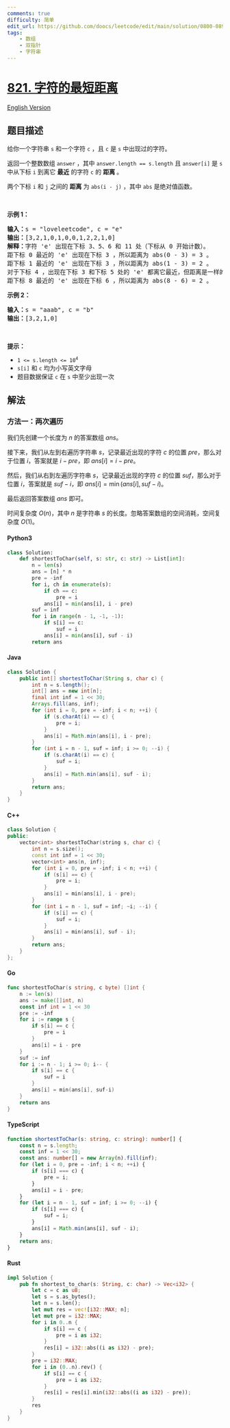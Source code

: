 ```yaml
---
comments: true
difficulty: 简单
edit_url: https://github.com/doocs/leetcode/edit/main/solution/0800-0899/0821.Shortest%20Distance%20to%20a%20Character/README.md
tags:
    - 数组
    - 双指针
    - 字符串
---
```


<!-- problem:start -->

# [821. 字符的最短距离](https://leetcode.cn/problems/shortest-distance-to-a-character)

[English Version](/solution/0800-0899/0821.Shortest%20Distance%20to%20a%20Character/README_EN.md)

## 题目描述

<!-- description:start -->

<p>给你一个字符串 <code>s</code> 和一个字符 <code>c</code> ，且 <code>c</code> 是 <code>s</code> 中出现过的字符。</p>

<p>返回一个整数数组 <code>answer</code> ，其中 <code>answer.length == s.length</code> 且 <code>answer[i]</code> 是 <code>s</code> 中从下标 <code>i</code> 到离它 <strong>最近</strong> 的字符 <code>c</code> 的 <strong>距离</strong> 。</p>

<p>两个下标&nbsp;<code>i</code> 和 <code>j</code> 之间的 <strong>距离</strong> 为 <code>abs(i - j)</code> ，其中 <code>abs</code> 是绝对值函数。</p>

<p>&nbsp;</p>

<p><strong>示例 1：</strong></p>

<pre>
<strong>输入：</strong>s = "loveleetcode", c = "e"
<strong>输出：</strong>[3,2,1,0,1,0,0,1,2,2,1,0]
<strong>解释：</strong>字符 'e' 出现在下标 3、5、6 和 11 处（下标从 0 开始计数）。
距下标 0 最近的 'e' 出现在下标 3 ，所以距离为 abs(0 - 3) = 3 。
距下标 1 最近的 'e' 出现在下标 3 ，所以距离为 abs(1 - 3) = 2 。
对于下标 4 ，出现在下标 3 和下标 5 处的 'e' 都离它最近，但距离是一样的 abs(4 - 3) == abs(4 - 5) = 1 。
距下标 8 最近的 'e' 出现在下标 6 ，所以距离为 abs(8 - 6) = 2 。
</pre>

<p><strong>示例 2：</strong></p>

<pre>
<strong>输入：</strong>s = "aaab", c = "b"
<strong>输出：</strong>[3,2,1,0]
</pre>

<p>&nbsp;</p>
<strong>提示：</strong>

<ul>
	<li><code>1 &lt;= s.length &lt;= 10<sup>4</sup></code></li>
	<li><code>s[i]</code> 和 <code>c</code> 均为小写英文字母</li>
	<li>题目数据保证 <code>c</code> 在 <code>s</code> 中至少出现一次</li>
</ul>

<!-- description:end -->

## 解法

<!-- solution:start -->

### 方法一：两次遍历

我们先创建一个长度为 $n$ 的答案数组 $ans$。

接下来，我们从左到右遍历字符串 $s$，记录最近出现的字符 $c$ 的位置 $pre$，那么对于位置 $i$，答案就是 $i - pre$，即 $ans[i] = i - pre$。

然后，我们从右到左遍历字符串 $s$，记录最近出现的字符 $c$ 的位置 $suf$，那么对于位置 $i$，答案就是 $suf - i$，即 $ans[i] = \min(ans[i], suf - i)$。

最后返回答案数组 $ans$ 即可。

时间复杂度 $O(n)$，其中 $n$ 是字符串 $s$ 的长度。忽略答案数组的空间消耗，空间复杂度 $O(1)$。

<!-- tabs:start -->

#### Python3

```python
class Solution:
    def shortestToChar(self, s: str, c: str) -> List[int]:
        n = len(s)
        ans = [n] * n
        pre = -inf
        for i, ch in enumerate(s):
            if ch == c:
                pre = i
            ans[i] = min(ans[i], i - pre)
        suf = inf
        for i in range(n - 1, -1, -1):
            if s[i] == c:
                suf = i
            ans[i] = min(ans[i], suf - i)
        return ans
```

#### Java

```java
class Solution {
    public int[] shortestToChar(String s, char c) {
        int n = s.length();
        int[] ans = new int[n];
        final int inf = 1 << 30;
        Arrays.fill(ans, inf);
        for (int i = 0, pre = -inf; i < n; ++i) {
            if (s.charAt(i) == c) {
                pre = i;
            }
            ans[i] = Math.min(ans[i], i - pre);
        }
        for (int i = n - 1, suf = inf; i >= 0; --i) {
            if (s.charAt(i) == c) {
                suf = i;
            }
            ans[i] = Math.min(ans[i], suf - i);
        }
        return ans;
    }
}
```

#### C++

```cpp
class Solution {
public:
    vector<int> shortestToChar(string s, char c) {
        int n = s.size();
        const int inf = 1 << 30;
        vector<int> ans(n, inf);
        for (int i = 0, pre = -inf; i < n; ++i) {
            if (s[i] == c) {
                pre = i;
            }
            ans[i] = min(ans[i], i - pre);
        }
        for (int i = n - 1, suf = inf; ~i; --i) {
            if (s[i] == c) {
                suf = i;
            }
            ans[i] = min(ans[i], suf - i);
        }
        return ans;
    }
};
```

#### Go

```go
func shortestToChar(s string, c byte) []int {
	n := len(s)
	ans := make([]int, n)
	const inf int = 1 << 30
	pre := -inf
	for i := range s {
		if s[i] == c {
			pre = i
		}
		ans[i] = i - pre
	}
	suf := inf
	for i := n - 1; i >= 0; i-- {
		if s[i] == c {
			suf = i
		}
		ans[i] = min(ans[i], suf-i)
	}
	return ans
}
```

#### TypeScript

```ts
function shortestToChar(s: string, c: string): number[] {
    const n = s.length;
    const inf = 1 << 30;
    const ans: number[] = new Array(n).fill(inf);
    for (let i = 0, pre = -inf; i < n; ++i) {
        if (s[i] === c) {
            pre = i;
        }
        ans[i] = i - pre;
    }
    for (let i = n - 1, suf = inf; i >= 0; --i) {
        if (s[i] === c) {
            suf = i;
        }
        ans[i] = Math.min(ans[i], suf - i);
    }
    return ans;
}
```

#### Rust

```rust
impl Solution {
    pub fn shortest_to_char(s: String, c: char) -> Vec<i32> {
        let c = c as u8;
        let s = s.as_bytes();
        let n = s.len();
        let mut res = vec![i32::MAX; n];
        let mut pre = i32::MAX;
        for i in 0..n {
            if s[i] == c {
                pre = i as i32;
            }
            res[i] = i32::abs((i as i32) - pre);
        }
        pre = i32::MAX;
        for i in (0..n).rev() {
            if s[i] == c {
                pre = i as i32;
            }
            res[i] = res[i].min(i32::abs((i as i32) - pre));
        }
        res
    }
}
```

<!-- tabs:end -->

<!-- solution:end -->

<!-- problem:end -->
